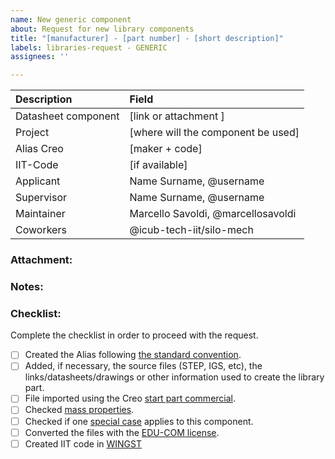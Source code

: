 ```yaml
---
name: New generic component
about: Request for new library components
title: "[manufacturer] - [part number] - [short description]"
labels: libraries-request - GENERIC
assignees: ''

---
```


| Description          | Field                                  |
|:---------------------|:---------------------------------------|
| Datasheet component  | [link or attachment ]                  |
| Project              | [where will the component be used]     |
| Alias Creo           | [maker + code]                         |
| IIT-Code             | [if available]                         |
| Applicant            | Name Surname, @username                |
| Supervisor           | Name Surname, @username                |
| Maintainer           | Marcello Savoldi, @marcellosavoldi     |
| Coworkers            | @icub-tech-iit/silo-mech               |

### Attachment:


### Notes:


### Checklist:
Complete the checklist in order to proceed with the request.

- [ ] Created the Alias following [the standard convention](https://github.com/icub-tech-iit/cad-libraries/wiki/Mechanical-design-guidelines#commercial-components-coding-standard).
- [ ] Added, if necessary, the source files (STEP, IGS, etc), the links/datasheets/drawings or other information used to create the library part.
- [ ] File imported using the Creo [start part commercial](https://github.com/icub-tech-iit/cad-libraries/wiki/Mechanical-design-guidelines#standard-part-for-commercial-components).
- [ ] Checked [mass properties](https://github.com/icub-tech-iit/cad-libraries/wiki/Mechanical-design-guidelines#mass-properties-of-commercial-parts).
- [ ] Checked if one [special case](https://github.com/icub-tech-iit/cad-libraries/wiki/Mechanical-design-guidelines#special-cases-and-examples) applies to this component.
- [ ] Converted the files with the [EDU-COM license](https://github.com/icub-tech-iit/cad-libraries/wiki/PTC-Creo-Guidelines#save-file-with-commercial-license).
- [ ] Created IIT code in [WINGST](http://wingst.icub.iit.local/)
